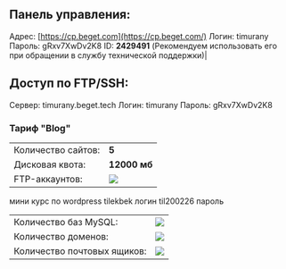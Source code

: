 
## Панель управления:
Адрес: [https://cp.beget.com](https://cp.beget.com/)
Логин: timurany
Пароль: gRxv7XwDv2K8
ID: **2429491** (Рекомендуем использовать его при обращении в службу технической поддержки)|
## Доступ по FTP/SSH:

Сервер: timurany.beget.tech
Логин: timurany
Пароль: gRxv7XwDv2K8
### Тариф "**Blog**"

|   |   |
|---|---|
|Количество сайтов:|**5**|
|Дисковая квота:|**12000 мб**|
|FTP-аккаунтов:|![](https://resize.yandex.net/mailservice?url=https%3A%2F%2Fcp.beget.com%2Fshared%2F80de80ad9dd694da674e0eb94a96654d%2Finfinity2x.png&proxy=yes&key=9bea6140277812e7bee9a7555ab89420)|

мини курс по wordpress 
tilekbek логин
til200226 пароль
 

|   |   |
|---|---|
|Количество баз MySQL:|![](https://resize.yandex.net/mailservice?url=https%3A%2F%2Fcp.beget.com%2Fshared%2F80de80ad9dd694da674e0eb94a96654d%2Finfinity2x.png&proxy=yes&key=9bea6140277812e7bee9a7555ab89420)|
|Количество доменов:|![](https://resize.yandex.net/mailservice?url=https%3A%2F%2Fcp.beget.com%2Fshared%2F80de80ad9dd694da674e0eb94a96654d%2Finfinity2x.png&proxy=yes&key=9bea6140277812e7bee9a7555ab89420)|
|Количество почтовых ящиков:|![](https://resize.yandex.net/mailservice?url=https%3A%2F%2Fcp.beget.com%2Fshared%2F80de80ad9dd694da674e0eb94a96654d%2Finfinity2x.png&proxy=yes&key=9bea6140277812e7bee9a7555ab89420)|

[^1]: 
